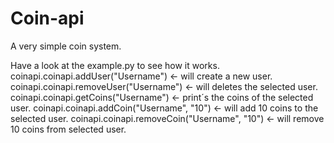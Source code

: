 # Coin-api
A very simple coin system.

Have a look at the example.py to see how it works.
coinapi.coinapi.addUser("Username") <- will create a new user.
coinapi.coinapi.removeUser("Username") <- will deletes the selected user.
coinapi.coinapi.getCoins("Username") <- print´s the coins of the selected user.
coinapi.coinapi.addCoin("Username", "10") <- will add 10 coins to the selected user.
coinapi.coinapi.removeCoin("Username", "10") <- will remove 10 coins from selected user.
